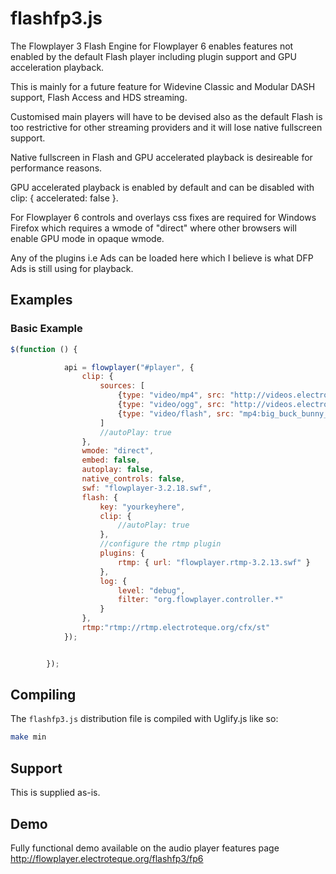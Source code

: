 flashfp3.js
============

The Flowplayer 3 Flash Engine for Flowplayer 6 enables features not enabled by the default Flash player including plugin support and GPU acceleration playback.

This is mainly for a future feature for Widevine Classic and Modular DASH support, Flash Access and HDS streaming.

Customised main players will have to be devised also as the default Flash is too restrictive for other streaming providers and it will lose native fullscreen support.

Native fullscreen in Flash and GPU accelerated playback is desireable for performance reasons.

GPU accelerated playback is enabled by default and can be disabled with clip: { accelerated: false }.

For Flowplayer 6 controls and overlays css fixes are required for Windows Firefox which requires a wmode of "direct" where other browsers will enable GPU mode in opaque wmode.



Any of the plugins i.e Ads can be loaded here which I believe is what DFP Ads is still using for playback.


Examples
--------

### Basic Example

```javascript
$(function () {

            api = flowplayer("#player", {
                clip: {
                    sources: [
                        {type: "video/mp4", src: "http://videos.electroteque.org/big_buck_bunny_400k.mp4"},
                        {type: "video/ogg", src: "http://videos.electroteque.org/big_buck_bunny_480p_h264.ogv"},
                        {type: "video/flash", src: "mp4:big_buck_bunny_400k.mp4"}
                    ]
                    //autoPlay: true
                },
                wmode: "direct",
                embed: false,
                autoplay: false,
                native_controls: false,
                swf: "flowplayer-3.2.18.swf",
                flash: {
                    key: "yourkeyhere",
                    clip: {
                        //autoPlay: true
                    },
                    //configure the rtmp plugin
                    plugins: {
                        rtmp: { url: "flowplayer.rtmp-3.2.13.swf" }
                    },
                    log: {
                        level: "debug",
                        filter: "org.flowplayer.controller.*"
                    }
                },
                rtmp:"rtmp://rtmp.electroteque.org/cfx/st"
            });


        });

```

Compiling
------------

The `flashfp3.js` distribution file is compiled with Uglify.js like so:

```bash
make min
```

Support
--------

This is supplied as-is.

Demo
------------

Fully functional demo available on the audio player features page http://flowplayer.electroteque.org/flashfp3/fp6
